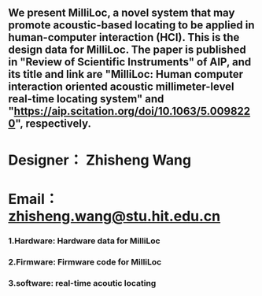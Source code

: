 ## We present MilliLoc, a novel system that may promote acoustic-based locating to be applied in human-computer interaction (HCI). This is the design data for MilliLoc. The paper is published in "Review of Scientific Instruments" of AIP, and its title and link are "MilliLoc: Human computer interaction oriented acoustic millimeter-level real-time locating system" and "https://aip.scitation.org/doi/10.1063/5.0098220", respectively.

#  Designer： Zhisheng Wang 
#  Email：zhisheng.wang@stu.hit.edu.cn


### 1.Hardware: Hardware data for MilliLoc

### 2.Firmware: Firmware code for MilliLoc

### 3.software: real-time acoutic locating 

